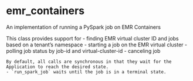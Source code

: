 # emr_containers
An implementation of running a PySpark job on EMR Containers

This class provides support for 
    - finding EMR virtual cluster ID and jobs based on a tenant’s namespace
    - starting a job on the EMR virtual cluster
    - polling job status by job-id and virtual-cluster-id
    - canceling job
    

    By default, all calls are synchronous in that they wait for the Application to reach the desired state.
    - `run_spark_job` waits until the job is in a terminal state.


